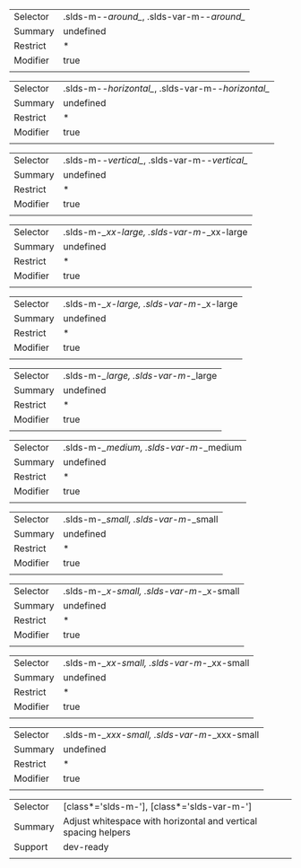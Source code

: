 
|  |  |
|-------|-------|
| Selector | .slds-m-*-around_*, .slds-var-m-*-around_* |
| Summary | undefined |
| Restrict | * |
| Modifier | true |
|  |  |


|  |  |
|-------|-------|
| Selector | .slds-m-*-horizontal_*, .slds-var-m-*-horizontal_* |
| Summary | undefined |
| Restrict | * |
| Modifier | true |
|  |  |


|  |  |
|-------|-------|
| Selector | .slds-m-*-vertical_*, .slds-var-m-*-vertical_* |
| Summary | undefined |
| Restrict | * |
| Modifier | true |
|  |  |


|  |  |
|-------|-------|
| Selector | .slds-m-*_xx-large, .slds-var-m-*_xx-large |
| Summary | undefined |
| Restrict | * |
| Modifier | true |
|  |  |


|  |  |
|-------|-------|
| Selector | .slds-m-*_x-large, .slds-var-m-*_x-large |
| Summary | undefined |
| Restrict | * |
| Modifier | true |
|  |  |


|  |  |
|-------|-------|
| Selector | .slds-m-*_large, .slds-var-m-*_large |
| Summary | undefined |
| Restrict | * |
| Modifier | true |
|  |  |


|  |  |
|-------|-------|
| Selector | .slds-m-*_medium, .slds-var-m-*_medium |
| Summary | undefined |
| Restrict | * |
| Modifier | true |
|  |  |


|  |  |
|-------|-------|
| Selector | .slds-m-*_small, .slds-var-m-*_small |
| Summary | undefined |
| Restrict | * |
| Modifier | true |
|  |  |


|  |  |
|-------|-------|
| Selector | .slds-m-*_x-small, .slds-var-m-*_x-small |
| Summary | undefined |
| Restrict | * |
| Modifier | true |
|  |  |


|  |  |
|-------|-------|
| Selector | .slds-m-*_xx-small, .slds-var-m-*_xx-small |
| Summary | undefined |
| Restrict | * |
| Modifier | true |
|  |  |


|  |  |
|-------|-------|
| Selector | .slds-m-*_xxx-small, .slds-var-m-*_xxx-small |
| Summary | undefined |
| Restrict | * |
| Modifier | true |
|  |  |


|  |  |
|-------|-------|
| Selector | [class*='slds-m-'], [class*='slds-var-m-'] |
| Summary | Adjust whitespace with horizontal and vertical spacing helpers |
| Support | dev-ready |
|  |  |

